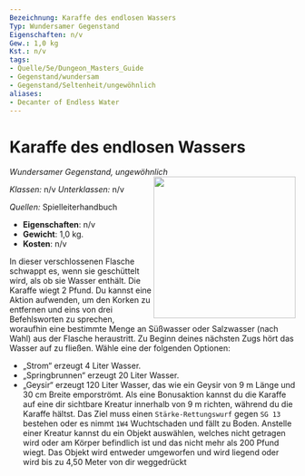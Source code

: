 ```yaml
---
Bezeichnung: Karaffe des endlosen Wassers
Typ: Wundersamer Gegenstand
Eigenschaften: n/v
Gew.: 1,0 kg
Kst.: n/v
tags:
- Quelle/5e/Dungeon_Masters_Guide
- Gegenstand/wundersam
- Gegenstand/Seltenheit/ungewöhnlich
aliases:
- Decanter of Endless Water
---
```

# Karaffe des endlosen Wassers
_Wundersamer Gegenstand, ungewöhnlich_
<img src="Decanter-of-Endless-Water.webp" align="right" width="250">

_Klassen:_ n/v
_Unterklassen:_  n/v

_Quellen:_ Spielleiterhandbuch

- **Eigenschaften**: n/v
- **Gewicht**: 1,0 kg.
- **Kosten**: n/v

In dieser verschlossenen Flasche schwappt es, wenn sie geschüttelt wird, als ob sie Wasser enthält. Die Karaffe wiegt 2 Pfund. Du kannst eine Aktion aufwenden, um den Korken zu entfernen und eins von drei Befehlsworten zu sprechen, woraufhin eine bestimmte Menge an Süßwasser oder Salzwasser (nach Wahl) aus der Flasche heraustritt. Zu Beginn deines nächsten Zugs hört das Wasser auf zu fließen. Wähle eine der folgenden Optionen:

- „Strom“ erzeugt 4 Liter Wasser.
- „Springbrunnen“ erzeugt 20 Liter Wasser.
- „Geysir“ erzeugt 120 Liter Wasser, das wie ein Geysir von 9 m Länge und 30 cm Breite emporströmt. Als eine Bonusaktion kannst du die Karaffe auf eine dir sichtbare Kreatur innerhalb von 9 m richten, während du die Karaffe hältst. Das Ziel muss einen `Stärke-Rettungswurf` gegen `SG 13` bestehen oder es nimmt `1W4` Wuchtschaden und fällt zu Boden. Anstelle einer Kreatur kannst du ein Objekt auswählen, welches nicht getragen wird oder am Körper befindlich ist und das nicht mehr als 200 Pfund wiegt. Das Objekt wird entweder umgeworfen und wird liegend oder wird bis zu 4,50 Meter von dir weggedrückt